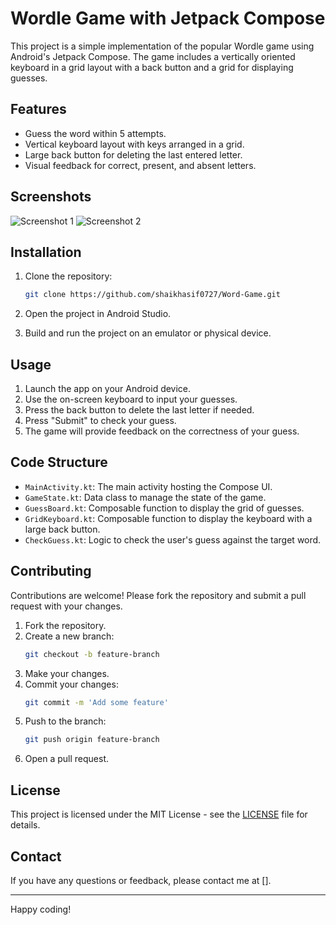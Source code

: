 # Wordle Game with Jetpack Compose

This project is a simple implementation of the popular Wordle game using Android's Jetpack Compose. The game includes a vertically oriented keyboard in a grid layout with a back button and a grid for displaying guesses.

## Features

- Guess the word within 5 attempts.
- Vertical keyboard layout with keys arranged in a grid.
- Large back button for deleting the last entered letter.
- Visual feedback for correct, present, and absent letters.

## Screenshots

![Screenshot 1](screenshots/screenshot1.png)
![Screenshot 2](screenshots/screenshot2.png)

## Installation

1. Clone the repository:
    ```sh
    git clone https://github.com/shaikhasif0727/Word-Game.git
    ```

2. Open the project in Android Studio.

3. Build and run the project on an emulator or physical device.

## Usage

1. Launch the app on your Android device.
2. Use the on-screen keyboard to input your guesses.
3. Press the back button to delete the last letter if needed.
4. Press "Submit" to check your guess.
5. The game will provide feedback on the correctness of your guess.

## Code Structure

- `MainActivity.kt`: The main activity hosting the Compose UI.
- `GameState.kt`: Data class to manage the state of the game.
- `GuessBoard.kt`: Composable function to display the grid of guesses.
- `GridKeyboard.kt`: Composable function to display the keyboard with a large back button.
- `CheckGuess.kt`: Logic to check the user's guess against the target word.

## Contributing

Contributions are welcome! Please fork the repository and submit a pull request with your changes.

1. Fork the repository.
2. Create a new branch:
    ```sh
    git checkout -b feature-branch
    ```
3. Make your changes.
4. Commit your changes:
    ```sh
    git commit -m 'Add some feature'
    ```
5. Push to the branch:
    ```sh
    git push origin feature-branch
    ```
6. Open a pull request.

## License

This project is licensed under the MIT License - see the [LICENSE](LICENSE) file for details.

## Contact

If you have any questions or feedback, please contact me at [].

---

Happy coding!
